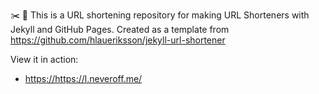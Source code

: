 :scissors: :link: This is a URL shortening repository for making URL Shorteners with Jekyll and GitHub Pages. Created as a template from https://github.com/hlaueriksson/jekyll-url-shortener

View it in action:

* <https://https://l.neveroff.me/>
